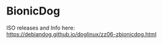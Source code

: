 # BionicDog      

ISO releases and Info here:    
https://debiandog.github.io/doglinux/zz06-zbionicdog.html  
